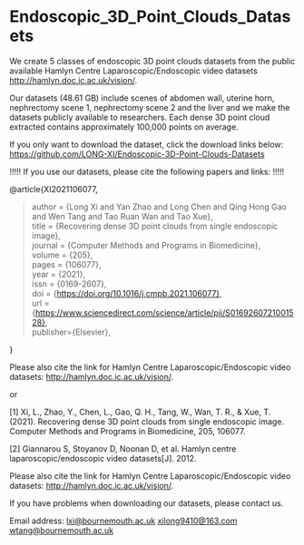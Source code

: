 # Endoscopic_3D_Point_Clouds_Datasets

We create 5 classes of endoscopic 3D point clouds datasets from the public available Hamlyn Centre Laparoscopic/Endoscopic video datasets http://hamlyn.doc.ic.ac.uk/vision/. 

Our datasets (48.61 GB) include scenes of abdomen wall, uterine horn, nephrectomy scene 1, nephrectomy scene 2 and the liver and we make the datasets publicly available to researchers. Each dense 3D point cloud extracted contains approximately 100,000 points on average. 

If you only want to download the dataset, click the download links below:
https://github.com/LONG-XI/Endoscopic-3D-Point-Clouds-Datasets



!!!!! If you use our datasets, please cite the following papers and links: !!!!!

@article{XI2021106077,  
> author = {Long Xi and Yan Zhao and Long Chen and Qing Hong Gao and Wen Tang and Tao Ruan Wan and Tao Xue},  
> title = {Recovering dense 3D point clouds from single endoscopic image},  
  >journal = {Computer Methods and Programs in Biomedicine},  
  >volume = {205},  
  >pages = {106077},  
  >year = {2021},  
  >issn = {0169-2607},  
  >doi = {https://doi.org/10.1016/j.cmpb.2021.106077},  
  >url = {https://www.sciencedirect.com/science/article/pii/S0169260721001528},  
  >publisher={Elsevier},  
    
}

Please also cite the link for Hamlyn Centre Laparoscopic/Endoscopic video datasets: http://hamlyn.doc.ic.ac.uk/vision/. 

or 

[1] Xi, L., Zhao, Y., Chen, L., Gao, Q. H., Tang, W., Wan, T. R., & Xue, T. (2021). Recovering dense 3D point clouds from single endoscopic image. Computer Methods and Programs in Biomedicine, 205, 106077. 

[2] Giannarou S, Stoyanov D, Noonan D, et al. Hamlyn centre laparoscopic/endoscopic video datasets[J]. 2012. 

Please also cite the link for Hamlyn Centre Laparoscopic/Endoscopic video datasets: http://hamlyn.doc.ic.ac.uk/vision/. 

If you have problems when downloading our datasets, please contact us. 

Email address: 
lxi@bournemouth.ac.uk
xilong9410@163.com
wtang@bournemouth.ac.uk

